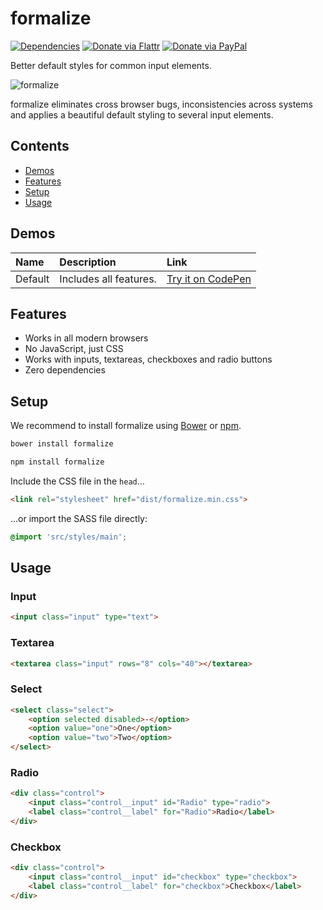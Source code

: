 # formalize

[![Dependencies](https://david-dm.org/electerious/formalize.svg)](https://david-dm.org/electerious/formalize.svg#info=dependencies) [![Donate via Flattr](https://img.shields.io/badge/flattr-donate-009cde.svg)](https://flattr.com/profile/electerious) [![Donate via PayPal](https://img.shields.io/badge/paypal-donate-009cde.svg)](https://www.paypal.com/cgi-bin/webscr?cmd=_s-xclick&hosted_button_id=CYKBESW577YWE)

Better default styles for common input elements.

![formalize](https://l.electerious.com/uploads/big/82bdef77407ed1cde763a83b34698831.png)

formalize eliminates cross browser bugs, inconsistencies across systems and applies a beautiful default styling to several input elements.

## Contents

- [Demos](#demos)
- [Features](#features)
- [Setup](#setup)
- [Usage](#usage)

## Demos

| Name | Description | Link |
|:-----------|:------------|:------------|
| Default | Includes all features. | [Try it on CodePen]() |

## Features

- Works in all modern browsers
- No JavaScript, just CSS
- Works with inputs, textareas, checkboxes and radio buttons
- Zero dependencies

## Setup

We recommend to install formalize using [Bower](https://bower.io/) or [npm](https://npmjs.com).

```sh
bower install formalize
```

```sh
npm install formalize
```

Include the CSS file in the `head`…

```html
<link rel="stylesheet" href="dist/formalize.min.css">
```

…or import the SASS file directly:

```scss
@import 'src/styles/main';
```

## Usage

### Input

```html
<input class="input" type="text">
```

### Textarea

```html
<textarea class="input" rows="8" cols="40"></textarea>
```

### Select

```html
<select class="select">
	<option selected disabled>-</option>
	<option value="one">One</option>
	<option value="two">Two</option>
</select>
```

### Radio

```html
<div class="control">
	<input class="control__input" id="Radio" type="radio">
	<label class="control__label" for="Radio">Radio</label>
</div>
```

### Checkbox

```html
<div class="control">
	<input class="control__input" id="checkbox" type="checkbox">
	<label class="control__label" for="checkbox">Checkbox</label>
</div>
```